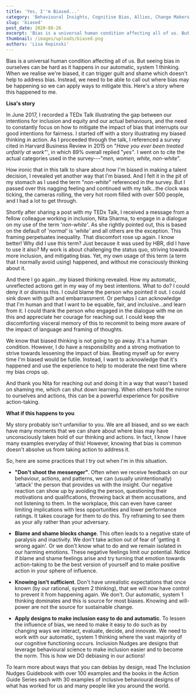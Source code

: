 ```yaml
---
title: 'Yes, I''m Biased...'
category: 'Behavioural Insights, Cognitive Bias, Allies, Change Makers'
slug: 'biased'
post_date: 2020-08-26
excerpt: 'Bias is a universal human condition affecting all of us. But seeing bias in ourselves can be hard as it happens in our automatic, system 1 thinking'
thumbnail: /images/uploads/biased.png
authors: 'Lisa Kepinski'
---
```


Bias is a universal human condition affecting all of us. But seeing bias
in ourselves can be hard as it happens in our automatic, system 1
thinking. When we realise we're biased, it can trigger guilt and shame
which doesn't help to address bias. Instead, we need to be able to call
out where bias may be happening so we can apply ways to mitigate this.
Here's a story where this happened to me.

**Lisa's story**

In June 2017, I recorded a TEDx Talk illustrating the gap between our
intentions for inclusion and equity and our actual behaviours, and the
need to constantly focus on how to mitigate the impact of bias that
interrupts our good intentions for fairness. I started off with a story
illustrating my biased thinking in action. As I proceeded through the
talk, I referenced a survey cited in Harvard Business Review in 2015 on
"*Have you ever been treated unfairly at work"'*, in which 89% overall
replied "*yes"*. I went on to cite the actual categories used in the
survey---"*men, women, white, non-white*".

How ironic that in this talk to share about how I'm biased in making a
talent decision, I revealed yet another way that I'm biased. And I felt
it in the pit of my stomach as I used the term "*non-white*" referenced
in the survey. But I passed over this nagging feeling and continued with
my talk...the clock was ticking, the cameras rolling, the very hot room
filled with over 500 people, and I had a lot to get through.

Shortly after sharing a post with my TEDx Talk, I received a message
from a fellow colleague working in inclusion, Nita Sharma, to engage in
a dialogue on my use of the term '*non-white'*. As she rightly pointed
out, this is based on the default of '*normal'* is '*white'* and all
others are the exception. This framing perpetuates inequality. That
discomfort rose up again. I know better! Why did I use this term? Just
because it was used by HBR, did I have to use it also? My work is about
challenging the status quo, striving towards more inclusion, and
mitigating bias. Yet, my own usage of this term (a term that I normally
avoid using) happened, and without me consciously thinking about it.

And there I go again...my biased thinking revealed. How my automatic,
unreflected actions get in my way of my best intentions. What to do? I
could deny it or dismiss this. I could blame the person who pointed it
out. I could sink down with guilt and embarrassment. Or perhaps I can
acknowledge that I'm human and that I want to be equable, fair, and
inclusive...and learn from it. I could thank the person who engaged in
the dialogue with me on this and appreciate her courage for reaching
out. I could keep the discomforting visceral memory of this to recommit
to being more aware of the impact of language and framing of thoughts.

We know that biased thinking is not going to go away. It's a human
condition. However, I do have a responsibility and a strong motivation
to strive towards lessening the impact of bias. Beating myself up for
every time I'm biased would be futile. Instead, I want to acknowledge
that it's happened and use the experience to help to moderate the next
time where my bias crops up.

And thank you Nita for reaching out and doing it in a way that wasn't
based on shaming me, which can shut down learning. When others hold the
mirror to ourselves and actions, this can be a powerful experience for
positive action-taking.

**What if this happens to you**

My story probably isn't unfamiliar to you. We are all biased, and so we
each have many moments that we can share about where bias may have
unconsciously taken hold of our thinking and actions. In fact, I know I
have many examples everyday of this! However, knowing that bias is
common doesn't absolve us from taking action to address it.

So, here are some practices that I try out when I'm in this situation.

-   **"Don't shoot the messenger"**. Often when we receive feedback on
    our behaviour, actions, and patterns, we can (usually
    unintentionally) 'attack' the person that provides us with the
    insight. Our negative reaction can show up by avoiding the person,
    questioning their motivations and qualifications, throwing back at
    them accusations, and not listening to them. In the workplace, this
    can even have career limiting implications with less opportunities
    and lower performance ratings. It takes courage for them to do this.
    Try reframing to see them as your ally rather than your adversary.

-   **Blame and shame blocks change**. This often leads to a negative
    state of paralysis and inactivity. We don't take action out of fear
    of 'getting it wrong again'. Or we don't know what to do and we
    remain isolated in our harming emotions. These negative feelings
    limit our potential. Notice if blame and shame feelings arise and
    try turning that emotion towards action-taking to be the best
    version of yourself and to make positive action in your sphere of
    influence.

-   **Knowing isn't sufficient**. Don't have unrealistic expectations
    that once known (by our rational, system 2 thinking), that we will
    now have control to prevent it from happening again. We don't. Our
    automatic, system 1 thinking dominates and this is source for most
    biases. Knowing and will-power are not the source for sustainable
    change.

-   **Apply designs to make inclusion easy to do and automatic**. To
    lessen the influence of bias, we need to make it easy to do such as
    by changing ways we interact, evaluate, decide, and innovate. We
    need to work with our automatic, system 1 thinking where the vast
    majority of our cognitive functioning occurs. Inclusion Nudges are
    designs that leverage behavioural science to make inclusion easier
    and to become the norm. This is how we DO debiasing in our actions!

To learn more about ways that you can debias by design, read The
Inclusion Nudges Guidebook with over 100 examples and the books in the
Action Guide Series each with 30 examples of inclusive behavioural
designs of what has worked for us and many people like you around the
world.
